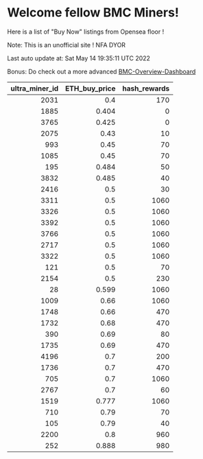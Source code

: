 # Welcome fellow BMC Miners!
Here is a list of "Buy Now" listings from Opensea floor !

Note: This is an unofficial site ! NFA DYOR

Last auto update at: Sat May 14 19:35:11 UTC 2022

Bonus: Do check out a more advanced [BMC-Overview-Dashboard](https://dune.com/defifunk/BMC-Overview-Dashboard)


|   ultra_miner_id |   ETH_buy_price |   hash_rewards |
|-----------------:|----------------:|---------------:|
|             2031 |           0.4   |            170 |
|             1885 |           0.404 |              0 |
|             3765 |           0.425 |              0 |
|             2075 |           0.43  |             10 |
|              993 |           0.45  |             70 |
|             1085 |           0.45  |             70 |
|              195 |           0.484 |             50 |
|             3832 |           0.485 |             40 |
|             2416 |           0.5   |             30 |
|             3311 |           0.5   |           1060 |
|             3326 |           0.5   |           1060 |
|             3392 |           0.5   |           1060 |
|             3766 |           0.5   |           1060 |
|             2717 |           0.5   |           1060 |
|             3322 |           0.5   |           1060 |
|              121 |           0.5   |             70 |
|             2154 |           0.5   |            230 |
|               28 |           0.599 |           1060 |
|             1009 |           0.66  |           1060 |
|             1748 |           0.66  |            470 |
|             1732 |           0.68  |            470 |
|              390 |           0.69  |             80 |
|             1735 |           0.69  |            470 |
|             4196 |           0.7   |            200 |
|             1736 |           0.7   |            470 |
|              705 |           0.7   |           1060 |
|             2767 |           0.7   |             60 |
|             1519 |           0.777 |           1060 |
|              710 |           0.79  |             70 |
|              105 |           0.79  |             40 |
|             2200 |           0.8   |            960 |
|              252 |           0.888 |            980 |